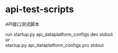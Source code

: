# api-test-scripts
API接口测试脚本

run
startup.py api_dataplatform_configs dev stdout
<br/>
or
<br/>
startup.py api_dataplatform_configs pro stdout

